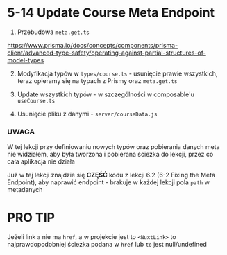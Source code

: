 # 5-14 Update Course Meta Endpoint

1. Przebudowa `meta.get.ts`

https://www.prisma.io/docs/concepts/components/prisma-client/advanced-type-safety/operating-against-partial-structures-of-model-types

2. Modyfikacja typów w `types/course.ts` - usunięcie prawie wszystkich, teraz opieramy się na typach z Prismy oraz `meta.get.ts`

3. Update wszystkich typów - w szczególności w composable'u `useCourse.ts`

4. Usunięcie pliku z danymi - `server/courseData.js`

### UWAGA
W tej lekcji przy definiowaniu nowych typów oraz pobierania danych meta nie widziałem, aby była tworzona i pobierana ścieżka do lekcji, przez co cała aplikacja nie działa

Już w tej lekcji znajdzie się **CZĘŚĆ** kodu z lekcji 6.2 (6-2 Fixing the Meta Endpoint), aby naprawić endpoint - brakuje w każdej lekcji pola `path` w metadanych

# PRO TIP
Jeżeli link `a` nie ma `href`, a w projekcie jest to `<NuxtLink>` to najprawdopodobniej ścieżka podana w `href` lub `to` jest null/undefined
